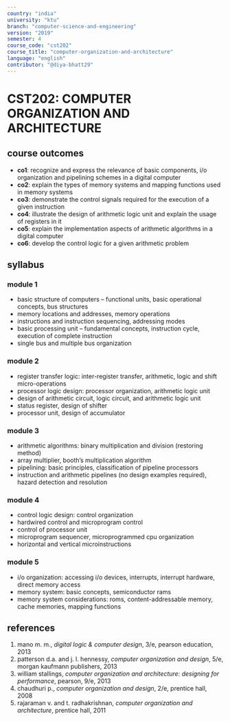 ```yaml
---
country: "india"
university: "ktu"
branch: "computer-science-and-engineering"
version: "2019"
semester: 4
course_code: "cst202"
course_title: "computer-organization-and-architecture"
language: "english"
contributor: "@diya-bhatt29"
---
```


# CST202: COMPUTER ORGANIZATION AND ARCHITECTURE

## course outcomes

- **co1**: recognize and express the relevance of basic components, i/o organization and pipelining schemes in a digital computer  
- **co2**: explain the types of memory systems and mapping functions used in memory systems  
- **co3**: demonstrate the control signals required for the execution of a given instruction  
- **co4**: illustrate the design of arithmetic logic unit and explain the usage of registers in it  
- **co5**: explain the implementation aspects of arithmetic algorithms in a digital computer  
- **co6**: develop the control logic for a given arithmetic problem  

## syllabus

### module 1

- basic structure of computers – functional units, basic operational concepts, bus structures  
- memory locations and addresses, memory operations  
- instructions and instruction sequencing, addressing modes  
- basic processing unit – fundamental concepts, instruction cycle, execution of complete instruction  
- single bus and multiple bus organization  

### module 2

- register transfer logic: inter-register transfer, arithmetic, logic and shift micro-operations  
- processor logic design: processor organization, arithmetic logic unit  
- design of arithmetic circuit, logic circuit, and arithmetic logic unit  
- status register, design of shifter  
- processor unit, design of accumulator  

### module 3

- arithmetic algorithms: binary multiplication and division (restoring method)  
- array multiplier, booth’s multiplication algorithm  
- pipelining: basic principles, classification of pipeline processors  
- instruction and arithmetic pipelines (no design examples required), hazard detection and resolution  

### module 4

- control logic design: control organization  
- hardwired control and microprogram control  
- control of processor unit  
- microprogram sequencer, microprogrammed cpu organization  
- horizontal and vertical microinstructions  

### module 5

- i/o organization: accessing i/o devices, interrupts, interrupt hardware, direct memory access  
- memory system: basic concepts, semiconductor rams  
- memory system considerations: roms, content-addressable memory, cache memories, mapping functions  

## references

1. mano m. m., *digital logic & computer design*, 3/e, pearson education, 2013  
2. patterson d.a. and j. l. hennessy, *computer organization and design*, 5/e, morgan kaufmann publishers, 2013  
3. william stallings, *computer organization and architecture: designing for performance*, pearson, 9/e, 2013  
4. chaudhuri p., *computer organization and design*, 2/e, prentice hall, 2008  
5. rajaraman v. and t. radhakrishnan, *computer organization and architecture*, prentice hall, 2011  
